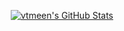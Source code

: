 <p align="center">
<a href="https://awesome-github-stats.azurewebsites.net/index.html??cardType=github&theme=graywhite&preferLogin=true&Background=000000">    <img  alt="vtmeen's GitHub Stats" src="https://awesome-github-stats.azurewebsites.net/user-stats/vtmeen?cardType=github&theme=graywhite&preferLogin=true&Background=000000" />  </a>
